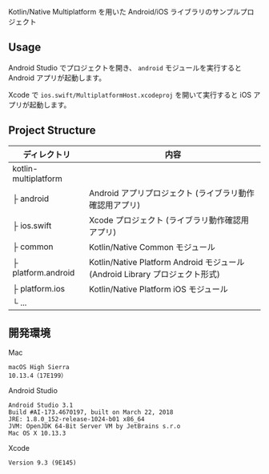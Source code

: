 Kotlin/Native Multiplatform を用いた Android/iOS ライブラリのサンプルプロジェクト

## Usage

Android Studio でプロジェクトを開き、 `android` モジュールを実行すると Android アプリが起動します。

Xcode で `ios.swift/MultiplatformHost.xcodeproj` を開いて実行すると iOS アプリが起動します。

## Project Structure

| ディレクトリ | 内容 |
| --- | --- |
| kotlin-multiplatform | |
| ├ android | Android アプリプロジェクト (ライブラリ動作確認用アプリ) |
| ├ ios.swift | Xcode プロジェクト (ライブラリ動作確認用アプリ) |
| ├ common | Kotlin/Native Common モジュール |
| ├ platform.android | Kotlin/Native Platform Android モジュール (Android Library プロジェクト形式) |
| ├ platform.ios | Kotlin/Native Platform iOS モジュール |
| └ ... | |

## 開発環境

Mac

```
macOS High Sierra
10.13.4（17E199）
```

Android Studio

```
Android Studio 3.1
Build #AI-173.4670197, built on March 22, 2018
JRE: 1.8.0_152-release-1024-b01 x86_64
JVM: OpenJDK 64-Bit Server VM by JetBrains s.r.o
Mac OS X 10.13.3
```

Xcode

```
Version 9.3 (9E145)
```

